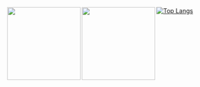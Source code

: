 ##
<a href="https://github.com/omegamaster86">
  <img align="left" height="170px" src="https://github-readme-stats.vercel.app/api?username=omegamaster86&count_private=true&show_icons=true&theme=dracula" />
</a>
<a href="https://github.com/omegamaster86">
  <img align="left" height="170px" src="https://github-readme-stats.vercel.app/api/top-langs/?username=omegamaster86&layout=compact&theme=dracula" />
</a>

[![Top Langs](https://github-readme-stats.vercel.app/api/top-langs/?username=omegamaster86
)](https://github.com/anuraghazra/github-readme-stats)


<!--
**omegamaster86/omegamaster86** is a ✨ _special_ ✨ repository because its `README.md` (this file) appears on your GitHub profile.

Here are some ideas to get you started:

- 🔭 I’m currently working on ...
- 🌱 I’m currently learning ...
- 👯 I’m looking to collaborate on ...
- 🤔 I’m looking for help with ...
- 💬 Ask me about ...
- 📫 How to reach me: ...
- 😄 Pronouns: ...
- ⚡ Fun fact: ...
-->
